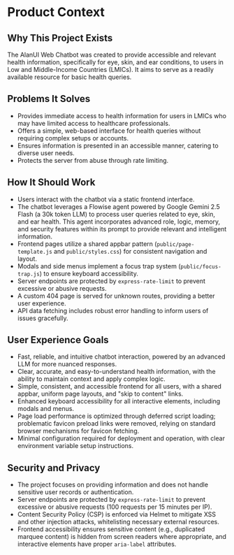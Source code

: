 <!-- Alan UI - productContext.md | 19th June 2025, WJW -->

# Product Context

## Why This Project Exists
The AlanUI Web Chatbot was created to provide accessible and relevant health information, specifically for eye, skin, and ear conditions, to users in Low and Middle-Income Countries (LMICs). It aims to serve as a readily available resource for basic health queries.

## Problems It Solves
- Provides immediate access to health information for users in LMICs who may have limited access to healthcare professionals.
- Offers a simple, web-based interface for health queries without requiring complex setups or accounts.
- Ensures information is presented in an accessible manner, catering to diverse user needs.
- Protects the server from abuse through rate limiting.

## How It Should Work
- Users interact with the chatbot via a static frontend interface.
- The chatbot leverages a Flowise agent powered by Google Gemini 2.5 Flash (a 30k token LLM) to process user queries related to eye, skin, and ear health. This agent incorporates advanced role, logic, memory, and security features within its prompt to provide relevant and intelligent information.
- Frontend pages utilize a shared appbar pattern (`public/page-template.js` and `public/styles.css`) for consistent navigation and layout.
- Modals and side menus implement a focus trap system (`public/focus-trap.js`) to ensure keyboard accessibility.
- Server endpoints are protected by `express-rate-limit` to prevent excessive or abusive requests.
- A custom 404 page is served for unknown routes, providing a better user experience.
- API data fetching includes robust error handling to inform users of issues gracefully.

## User Experience Goals
- Fast, reliable, and intuitive chatbot interaction, powered by an advanced LLM for more nuanced responses.
- Clear, accurate, and easy-to-understand health information, with the ability to maintain context and apply complex logic.
- Simple, consistent, and accessible frontend for all users, with a shared appbar, uniform page layouts, and "skip to content" links.
- Enhanced keyboard accessibility for all interactive elements, including modals and menus.
- Page load performance is optimized through deferred script loading; problematic favicon preload links were removed, relying on standard browser mechanisms for favicon fetching.
- Minimal configuration required for deployment and operation, with clear environment variable setup instructions.

## Security and Privacy
- The project focuses on providing information and does not handle sensitive user records or authentication.
- Server endpoints are protected by `express-rate-limit` to prevent excessive or abusive requests (100 requests per 15 minutes per IP).
- Content Security Policy (CSP) is enforced via Helmet to mitigate XSS and other injection attacks, whitelisting necessary external resources.
- Frontend accessibility ensures sensitive content (e.g., duplicated marquee content) is hidden from screen readers where appropriate, and interactive elements have proper `aria-label` attributes.
